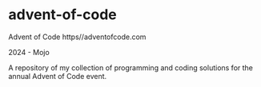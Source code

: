# advent-of-code
Advent of Code
https//adventofcode.com

2024 - Mojo


A repository of my collection of programming and coding solutions for the annual Advent of Code event.